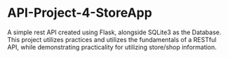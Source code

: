 # API-Project-4-StoreApp
A simple rest API created using Flask, alongside SQLite3 as the Database. This project utilizes practices and utilizes the fundamentals of a RESTful API, while demonstrating practicality for utilizing store/shop information.
